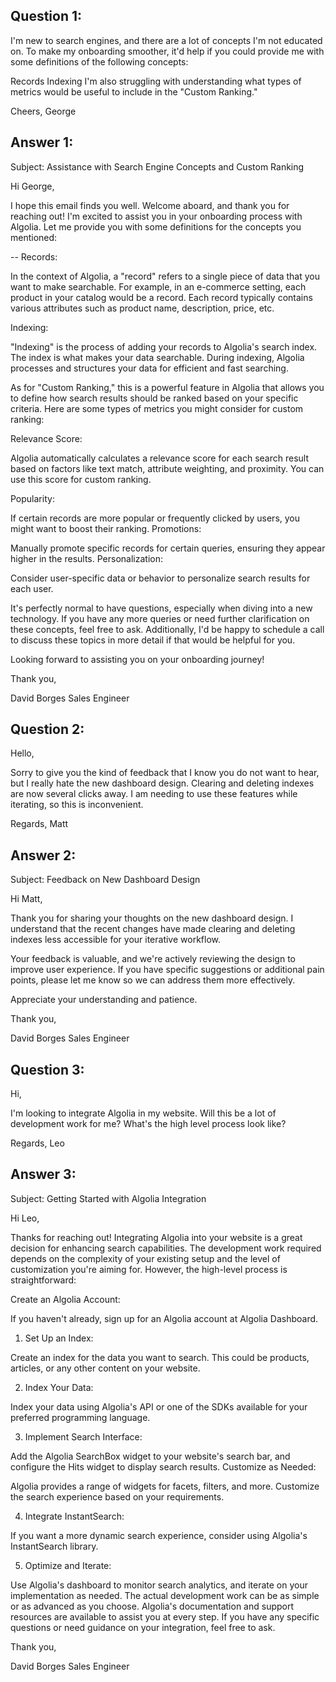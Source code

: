 

## Question 1:

I'm new to search engines, and there are a lot of concepts I'm not educated on. To make my onboarding smoother, it'd help if you could provide me with some definitions of the following concepts:

Records
Indexing
I'm also struggling with understanding what types of metrics would be useful to include in the "Custom Ranking."

Cheers, George

## Answer 1:

Subject: Assistance with Search Engine Concepts and Custom Ranking

Hi George,

I hope this email finds you well. Welcome aboard, and thank you for reaching out! I'm excited to assist you in your onboarding process with Algolia. Let me provide you with some definitions for the concepts you mentioned:

-- Records:

In the context of Algolia, a "record" refers to a single piece of data that you want to make searchable. For example, in an e-commerce setting, each product in your catalog would be a record. Each record typically contains various attributes such as product name, description, price, etc.

Indexing:

"Indexing" is the process of adding your records to Algolia's search index. The index is what makes your data searchable. During indexing, Algolia processes and structures your data for efficient and fast searching.

As for "Custom Ranking," this is a powerful feature in Algolia that allows you to define how search results should be ranked based on your specific criteria. Here are some types of metrics you might consider for custom ranking:

Relevance Score:

Algolia automatically calculates a relevance score for each search result based on factors like text match, attribute weighting, and proximity. You can use this score for custom ranking.

Popularity:

If certain records are more popular or frequently clicked by users, you might want to boost their ranking.
Promotions:

Manually promote specific records for certain queries, ensuring they appear higher in the results.
Personalization:

Consider user-specific data or behavior to personalize search results for each user.

It's perfectly normal to have questions, especially when diving into a new technology. If you have any more queries or need further clarification on these concepts, feel free to ask. Additionally, I'd be happy to schedule a call to discuss these topics in more detail if that would be helpful for you.

Looking forward to assisting you on your onboarding journey!

Thank you,

David Borges
Sales Engineer

## Question 2:

Hello,

Sorry to give you the kind of feedback that I know you do not want to hear, but I really hate the new dashboard design. Clearing and deleting indexes are now several clicks away. I am needing to use these features while iterating, so this is inconvenient.

Regards, Matt

## Answer 2:

Subject: Feedback on New Dashboard Design

Hi Matt,

Thank you for sharing your thoughts on the new dashboard design. I understand that the recent changes have made clearing and deleting indexes less accessible for your iterative workflow.

Your feedback is valuable, and we're actively reviewing the design to improve user experience. If you have specific suggestions or additional pain points, please let me know so we can address them more effectively.

Appreciate your understanding and patience.

Thank you,

David Borges
Sales Engineer

## Question 3:

Hi,

I'm looking to integrate Algolia in my website. Will this be a lot of development work for me? What's the high level process look like?

Regards, Leo

## Answer 3:

Subject: Getting Started with Algolia Integration

Hi Leo,

Thanks for reaching out! Integrating Algolia into your website is a great decision for enhancing search capabilities. The development work required depends on the complexity of your existing setup and the level of customization you're aiming for. However, the high-level process is straightforward:

Create an Algolia Account:

If you haven't already, sign up for an Algolia account at Algolia Dashboard.

1. Set Up an Index:

Create an index for the data you want to search. This could be products, articles, or any other content on your website.

2. Index Your Data:

Index your data using Algolia's API or one of the SDKs available for your preferred programming language.

3. Implement Search Interface:

Add the Algolia SearchBox widget to your website's search bar, and configure the Hits widget to display search results.
Customize as Needed:

Algolia provides a range of widgets for facets, filters, and more. Customize the search experience based on your requirements.

4. Integrate InstantSearch:

If you want a more dynamic search experience, consider using Algolia's InstantSearch library.

5. Optimize and Iterate:

Use Algolia's dashboard to monitor search analytics, and iterate on your implementation as needed.
The actual development work can be as simple or as advanced as you choose. Algolia's documentation and support resources are available to assist you at every step. If you have any specific questions or need guidance on your integration, feel free to ask.

Thank you,

David Borges
Sales Engineer